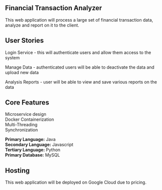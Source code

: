 Financial Transaction Analyzer
-----------------------------

This web application will process a large set of financial transaction data, analyze and report on it to the client.

User Stories
------------

Login Service - this will authenticate users and allow them access to the system  

Manage Data - authenticated users will be able to deactivate the data and upload new data  

Analysis Reports - user will be able to view and save various reports on the data  

Core Features
-------------

Microservice design  
Docker Containerization  
Multi-Threading  
Synchronization  
  
<b>Primary Language:</b> Java  
<b>Secondary Language:</b> Javascript  
<b>Tertiary Language:</b> Python  
<b>Primary Database:</b> MySQL  
  
Hosting  
-------  

This web application will be deployed on Google Cloud due to pricing.